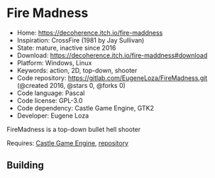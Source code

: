 # Fire Madness

- Home: https://decoherence.itch.io/fire-maddness
- Inspiration: CrossFire (1981 by Jay Sullivan)
- State: mature, inactive since 2016
- Download: https://decoherence.itch.io/fire-maddness#download
- Platform: Windows, Linux
- Keywords: action, 2D, top-down, shooter
- Code repository: https://gitlab.com/EugeneLoza/FireMadness.git (@created 2016, @stars 0, @forks 0)
- Code language: Pascal
- Code license: GPL-3.0
- Code dependency: Castle Game Engine, GTK2
- Developer: Eugene Loza

FireMadness is a top-down bullet hell shooter

Requires: [Castle Game Engine](https://castle-engine.io/index.php), [repository](https://github.com/castle-engine/castle-engine)

## Building
